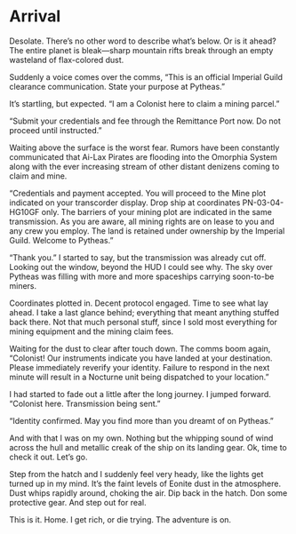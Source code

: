 # Arrival

Desolate. There’s no other word to describe what’s below. Or is it ahead? The entire planet is bleak—sharp mountain rifts break through an empty wasteland of flax-colored dust.

Suddenly a voice comes over the comms, “This is an official Imperial Guild clearance communication. State your purpose at Pytheas.”

It’s startling, but expected. “I am a Colonist here to claim a mining parcel.”

“Submit your credentials and fee through the Remittance Port now. Do not proceed until instructed.”

Waiting above the surface is the worst fear. Rumors have been constantly communicated that Ai-Lax Pirates are flooding into the Omorphia System along with the ever increasing stream of other distant denizens coming to claim and mine.

“Credentials and payment accepted. You will proceed to the Mine plot indicated on your transcorder display. Drop ship at coordinates PN-03-04-HG10GF only. The barriers of your mining plot are indicated in the same transmission. As you are aware, all mining rights are on lease to you and any crew you employ. The land is retained under ownership by the Imperial Guild. Welcome to Pytheas.”

“Thank you.” I started to say, but the transmission was already cut off. Looking out the window, beyond the HUD I could see why. The sky over Pytheas was filling with more and more spaceships carrying soon-to-be miners.

Coordinates plotted in. Decent protocol engaged. Time to see what lay ahead. I take a last glance behind; everything that meant anything stuffed back there. Not that much personal stuff, since I sold most everything for mining equipment and the mining claim fees.

Waiting for the dust to clear after touch down. The comms boom again, “Colonist! Our instruments indicate you have landed at your destination. Please immediately reverify your identity. Failure to respond in the next minute will result in a Nocturne unit being dispatched to your location.”

I had started to fade out a little after the long journey. I jumped forward. “Colonist here. Transmission being sent.”

“Identity confirmed. May you find more than you dreamt of on Pytheas.”

And with that I was on my own. Nothing but the whipping sound of wind across the hull and metallic creak of the ship on its landing gear. Ok, time to check it out. Let’s go.

Step from the hatch and I suddenly feel very heady, like the lights get turned up in my mind. It’s the faint levels of Eonite dust in the atmosphere. Dust whips rapidly around, choking the air. Dip back in the hatch. Don some protective gear. And step out for real.

This is it. Home. I get rich, or die trying. The adventure is on.
